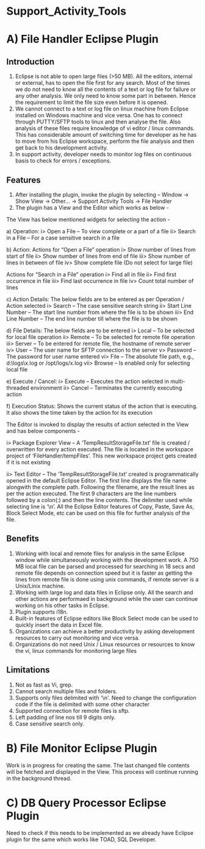 Support_Activity_Tools
========================

A) File Handler Eclipse Plugin
===============================
Introduction
-------------
1. Eclipse is not able to open large files (>50 MB). All the editors, internal or external,  has to open the file first for any search. Most of the times we do not need to know all the contents of a text or log file for failure or any other analysis. We only need to know some part in between.  Hence the requirement to limit the file size even before it is opened.
2. We cannot connect to a text or log file on linux machine from Eclipse installed on Windows machine and vice versa. One has to connect through PUTTY/SFTP tools to linux and then analyse the file. Also analysis of these files require knowledge of vi editor / linux commands. This has considerable amount of switching time for  developer  as he has to move from his Eclipse workspace, perform the file analysis and then get back to his development activity.
3. In support activity, developer needs to monitor log files on continuous basis to check for errors / exceptions.

Features
---------
1. After installing the plugin, invoke the plugin by selecting – Window -> Show View -> Other… -> Support Activity Tools -> File Handler
2. The plugin has a View and the Editor which works as below - 

The View has below mentioned widgets for selecting the action - 

a)	Operation: 
i>	Open a File – To view complete or a part of a file
ii>	Search in a File – For a case sensitive search in a file

b)	 Action: 
Actions for “Open a File” operation
i>	Show number of lines from start of file
ii>	Show number of lines from end of file
iii>	Show number of lines in between of file
iv>	Show complete file (Do not select for large file)

Actions for “Search in a File” operation
i>	Find all in file
ii>	Find first occurrence in file
iii>	Find last occurrence in file
iv>	Count total number of lines

c)	Action Details: 
The below fields are to be entered as per Operation / Action selected
i>	Search – The case sensitive search string
ii>	Start Line Number – The start  line number from where the file is to be shown
iii>	End Line Number – The end  line number till where the file is to be shown

d)	File Details:
The below fields are to be entered 
i>	Local – To be selected for local file operation
ii>	Remote – To be selected for remote file operation
iii>	Server – To be entered for remote file, the hostname of remote server
iv>	User – The user name for SFTP connection to the server
v>	Password – The password for user name entered
vi>	File – The absolute file path, e.g., d:\logs\x.log or /opt/logs/x.log
vii>	Browse – Is enabled only for selecting local file

e)	Execute / Cancel:
i>	Execute – Executes the action selected in multi-threaded environment
ii>	Cancel – Terminates the currently executing action

f)	Execution Status: 
Shows the current status of the action that is executing. It also shows the time taken by the action for its execution

The Editor is invoked to display the results of action selected in the View and has below components -

i>	Package Explorer View – A ‘TempResultStorageFile.txt’ file is created / overwritten for every action executed. The file is located in the workspace project of ‘FileHandler/tempFiles’. This new workspace project gets created if it is not existing

ii>	Text Editor – The ‘TempResultStorageFile.txt’ created is programmatically opened in the default Eclipse Editor. The first line displays the file name alongwith the complete path. Following the filename, are the result lines as per the action executed. The first 9 characters are the line numbers followed by a colon(:) and then the line contents. The delimiter used while selecting line is ‘\n’. All the Eclipse Editor features of Copy, Paste, Save As, Block Select Mode, etc can be used on this file for further analysis of the file.

Benefits
---------
1. Working with local and remote files for analysis in the same Eclipse window while simultaneously working with the development work.  A 750 MB local file can be parsed and processed for searching in 18 secs and remote file depends on connection speed but it is faster as getting the lines from remote file is done using unix commands, if remote server is a Unix/Linix machine.
2. Working with large log and data files in Eclipse only. All the search and other actions are performaed in background while the user can continue working on his other tasks in Eclipse.
3. Plugin supports i18n.
4. Built-in features of Eclipse editors like Block Select mode can be used to quickly insert the data in Excel file.
5. Organizations can achieve a better productivity by asking development resources to carry out monitoring and vice versa.
6. Organizations do not need Unix / Linux resources or resources to know the vi, linux commands for monitoring large files

Limitations
------------
1. Not as fast as Vi, grep.
2. Cannot search multiple files and folders.
3. Supports only files delimited with '\n'. Need to change the configuration code if the file is delimited with some other character
4. Supported connection for remote files is sftp.
5. Left padding of line nos till 9 digits only.
6. Case sensitive search only.

B) File Monitor Eclipse Plugin
================================
Work is in progress for creating the same. The last changed file contents will be fetched and displayed in the View. This process will continue running in the background thread.

C) DB Query Processor Eclipse Plugin
======================================
Need to check if this needs to be implemented as we already have Eclipse plugin for the same which works like TOAD, SQL Developer.



